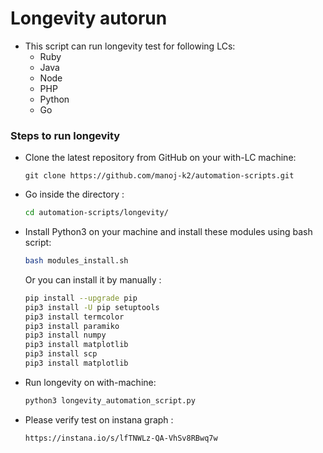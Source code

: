 # Longevity autorun 
- This script can run longevity test for following LCs:
  - Ruby
  - Java
  - Node
  - PHP
  - Python
  - Go

### Steps to run longevity
- Clone the latest repository from GitHub on your with-LC machine:
  ```
  git clone https://github.com/manoj-k2/automation-scripts.git
  ```
  
- Go inside the directory :
    ```sh
    cd automation-scripts/longevity/
    ```

- Install Python3 on your machine and install these modules using bash script:
    ```sh
    bash modules_install.sh
    ```
    Or you can install it by manually : 
     ```sh
    pip install --upgrade pip
    pip3 install -U pip setuptools 
    pip3 install termcolor  
    pip3 install paramiko
    pip3 install numpy  
    pip3 install matplotlib
    pip3 install scp
    pip3 install matplotlib
    ```

- Run longevity on with-machine:
    ```sh
    python3 longevity_automation_script.py 
    ```

- Please verify test on instana graph : 
    ```sh
    https://instana.io/s/lfTNWLz-QA-VhSv8RBwq7w
    ```
    